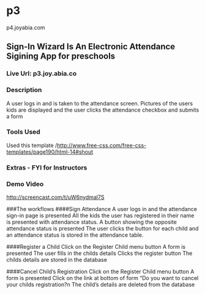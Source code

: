 # p3
p4.joyabia.com

## Sign-In Wizard Is An Electronic Attendance Sigining App for preschools
### Live Url: p3.joy.abia.co

### Description
A user logs in and is taken to the attendance screen. Pictures of the users kids are displayed and the user clicks the attendance checkbox and submits a form


### Tools Used
Used this template /http://www.free-css.com/free-css-templates/page190/html-14#shout

### Extras - FYI for Instructors


### Demo Video
http://screencast.com/t/uW6nydmal7S

###The workflows
####Sign Attendance
A user logs in and the attendance sign-in page is presented
	All the kids the user has registered in their name is presented with attendance status.
	A button showing the opposite attendance status is presented
	The user clicks the button for each child and an attendance status is stored in the attendance table.

####Register a Child
Click on the Register Child menu button
	A form is presented
	The user fills in the childs details
	Clicks the register button
	The childs details are stored in the database


####Cancel Child’s Registration
Click on the Register Child menu button
	A form is presented
	Click on the link at bottom of form “Do you want to cancel your childs registration?n
	The child’s details are deleted from  the database

